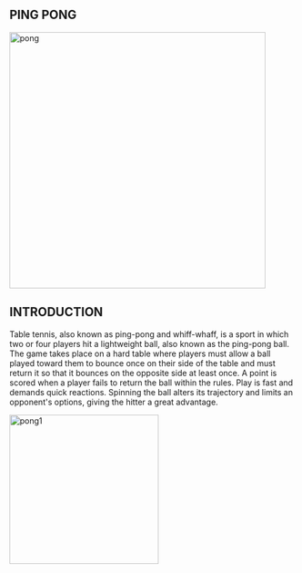 ## PING PONG
<img width="450" alt="pong" src="https://user-images.githubusercontent.com/84699135/135855384-daedeb65-606f-4c68-8482-56b393899dc4.png">

## INTRODUCTION

Table tennis, also known as ping-pong and whiff-whaff, is a sport in which two or four players hit a lightweight ball, also known as the ping-pong ball. The game takes place on a hard table where players must allow a ball played toward them to bounce once on their side of the table and must return it so that it bounces on the opposite side at least once. A point is scored when a player fails to return the ball within the rules. Play is fast and demands quick reactions. Spinning the ball alters its trajectory and limits an opponent's options, giving the hitter a great advantage.

<img width="262" alt="pong1" src="https://user-images.githubusercontent.com/84699135/135856078-23efab3b-bacf-4a9e-a639-f7bce38b5612.png">
